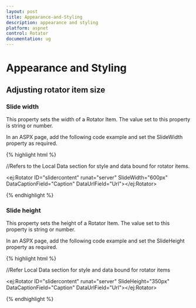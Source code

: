```yaml
---
layout: post
title: Appearance-and-Styling
description: appearance and styling
platform: aspnet
control: Rotator
documentation: ug
---
```


# Appearance and Styling

## Adjusting rotator item size

### Slide width

This property sets the width of a Rotator Item. The value set to this property is string or number.

In an ASPX page, add the following code example and set the SlideWidth property as required.

{% highlight html %}



//Refers to the Local Data section for style and data bound for rotator items.



<ej:Rotator ID="slidercontent" runat="server" SlideWidth="600px" DataCaptionField="Caption" DataUrlField="Url"></ej:Rotator>



{% endhighlight %}

### Slide height

This property sets the height of a Rotator Item. The value set to this property is string or number.

In an ASPX page, add the following code example and set the SlideHeight property as required.

{% highlight html %}



//Refer Local Data section for style and data bound for rotator items



<ej:Rotator ID="slidercontent" runat="server" SlideHeight="350px" DataCaptionField="Caption" DataUrlField="Url"></ej:Rotator>



{% endhighlight %}



